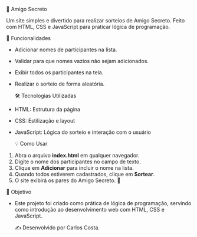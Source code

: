   🎁 Amigo Secreto

Um site simples e divertido para realizar sorteios de Amigo Secreto.
Feito com HTML, CSS e JavaScript para praticar lógica de programação.


  🚀 Funcionalidades

- Adicionar nomes de participantes na lista.
- Validar para que nomes vazios não sejam adicionados.
- Exibir todos os participantes na tela.
- Realizar o sorteio de forma aleatória.


  🛠️ Tecnologias Utilizadas

- HTML: Estrutura da página
- CSS: Estilização e layout
- JavaScript: Lógica do sorteio e interação com o usuário


  💡 Como Usar  

1. Abra o arquivo **index.html** em qualquer navegador.  
2. Digite o nome dos participantes no campo de texto.  
3. Clique em **Adicionar** para incluir o nome na lista.  
4. Quando todos estiverem cadastrados, clique em **Sortear**.  
5. O site exibirá os pares do Amigo Secreto. 🎉


  📌 Objetivo 
- Este projeto foi criado como prática de lógica de programação, servindo como introdução ao desenvolvimento web com HTML, CSS e JavaScript.


  ✍️ Desenvolvido por Carlos Costa. 
